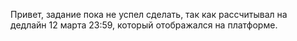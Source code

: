 Привет, задание пока не успел сделать, так как рассчитывал на дедлайн 12 марта 23:59, который отображался на платформе.
